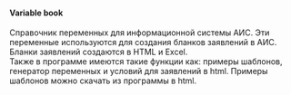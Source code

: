 #### Variable book
Справочник переменных для информационной системы АИС. Эти переменные используются для создания бланков заявлений в АИС. Бланки заявлений создаются в HTML и Excel.  
Также в программе имеются такие функции как: примеры шаблонов, генератор переменных и условий для заявлений в html. Примеры шаблонов можно скачать из программы в html.